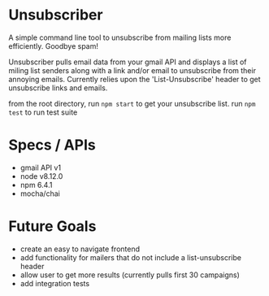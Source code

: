 # Unsubscriber

A simple command line tool to unsubscribe from mailing lists more efficiently. Goodbye spam!

Unsubscriber pulls email data from your gmail API and displays a list of miling list senders along with a link and/or email to unsubscribe from their annoying emails. Currently relies upon the 'List-Unsubscribe' header to get unsubscribe links and emails.

from the root directory, run `npm start` to get your unsubscribe list. run `npm test` to run test suite

# Specs / APIs 
* gmail API v1
* node v8.12.0
* npm 6.4.1
* mocha/chai


# Future Goals
* create an easy to navigate frontend
* add functionality for mailers that do not include a list-unsubscribe header
* allow user to get more results (currently pulls first 30 campaigns)
* add integration tests